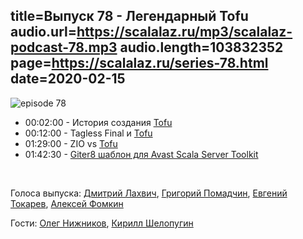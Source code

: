 title=Выпуск 78 - Легендарный Tofu
audio.url=https://scalalaz.ru/mp3/scalalaz-podcast-78.mp3
audio.length=103832352
page=https://scalalaz.ru/series-78.html
date=2020-02-15
----
![episode 78](https://scalalaz.ru/img/episode78.jpg)

* 00:02:00 - История создания [Tofu](https://github.com/TinkoffCreditSystems/tofu)
* 00:12:00 - Tagless Final и [Tofu](https://github.com/TinkoffCreditSystems/tofu) 
* 01:29:00 - ZIO vs [Tofu](https://github.com/TinkoffCreditSystems/tofu) 
* 01:42:30 - [Giter8 шаблон для Avast Scala Server Toolkit](https://github.com/avast/sst-seed.g8) 

<br/>

Голоса выпуска:
[Дмитрий Лахвич](https://github.com/ReiReiRei),
[Григорий Помадчин](https://github.com/pomadchin),
[Евгений Токарев](https://twitter.com/strobegen),
[Алексей Фомкин](https://github.com/fomkin)

Гости:
[Олег Нижников](https://github.com/Odomontois),
[Кирилл Шелопугин](https://github.com/Z1kkurat)
